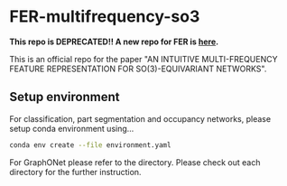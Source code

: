 # FER-multifrequency-so3
**This repo is DEPRECATED!! A new repo for FER is [here](https://github.com/iMSquared/FER-multifrequency-so3).**

This is an official repo for the paper "AN INTUITIVE MULTI-FREQUENCY FEATURE REPRESENTATION FOR SO(3)-EQUIVARIANT NETWORKS".

## Setup environment

For classification, part segmentation and occupancy networks, please setup conda environment using...
```bash
conda env create --file environment.yaml
```

For GraphONet please refer to the directory. Please check out each directory for the further instruction.
